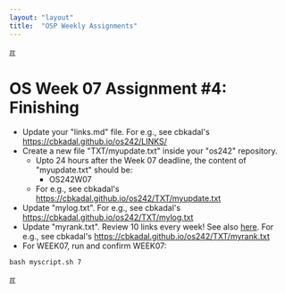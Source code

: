 ```yaml
---
layout: "layout"
title:  "OSP Weekly Assignments"
---
```


[&#x213C;](#idxXXX)<br id="idx000">
# OS Week 07 Assignment #4: Finishing

* Update your "links.md" file. For e.g., see cbkadal's <https://cbkadal.github.io/os242/LINKS/>
* Create a new file "TXT/myupdate.txt" inside your "os242" repository.
  * Upto 24 hours after the Week 07 deadline, the content of "myupdate.txt" should be:
    * OS242W07
  * For e.g., see cbkadal's <https://cbkadal.github.io/os242/TXT/myupdate.txt>
* Update "mylog.txt". For e.g., see cbkadal's <https://cbkadal.github.io/os242/TXT/mylog.txt>
* Update "myrank.txt". Review 10 links every week! See also [here](W02-08.md).
  For e.g., see cbkadal's <https://cbkadal.github.io/os242/TXT/myrank.txt>
* For WEEK07, run and confirm WEEK07:

```
bash myscript.sh 7

```
  
[&#x213C;](#)<br id="idxXXX"><br>

